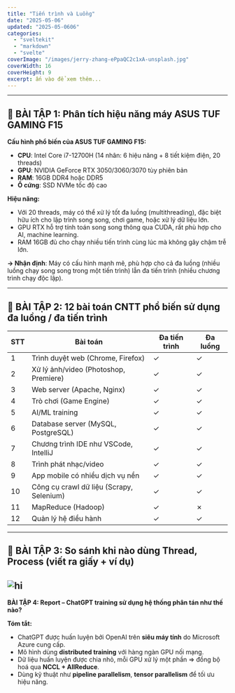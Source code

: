 ```yaml
---
title: "Tiến trình và Luồng"
date: "2025-05-06"
updated: "2025-05-0606"
categories:
  - "sveltekit"
  - "markdown"
  - "svelte"
coverImage: "/images/jerry-zhang-ePpaQC2c1xA-unsplash.jpg"
coverWidth: 16
coverHeight: 9
excerpt: ấn vào để xem thêm...
---
```


---

## 🔧 **BÀI TẬP 1: Phân tích hiệu năng máy ASUS TUF GAMING F15**

**Cấu hình phổ biến của ASUS TUF GAMING F15:**

* **CPU**: Intel Core i7-12700H (14 nhân: 6 hiệu năng + 8 tiết kiệm điện, 20 threads)
* **GPU**: NVIDIA GeForce RTX 3050/3060/3070 tùy phiên bản
* **RAM**: 16GB DDR4 hoặc DDR5
* **Ổ cứng**: SSD NVMe tốc độ cao

**Hiệu năng:**

* Với 20 threads, máy có thể xử lý tốt đa luồng (multithreading), đặc biệt hữu ích cho lập trình song song, chơi game, hoặc xử lý dữ liệu lớn.
* GPU RTX hỗ trợ tính toán song song thông qua CUDA, rất phù hợp cho AI, machine learning.
* RAM 16GB đủ cho chạy nhiều tiến trình cùng lúc mà không gây chậm trễ lớn.

**→ Nhận định**: Máy có cấu hình mạnh mẽ, phù hợp cho cả đa luồng (nhiều luồng chạy song song trong một tiến trình) lẫn đa tiến trình (nhiều chương trình chạy độc lập).

---

## 📝 **BÀI TẬP 2: 12 bài toán CNTT phổ biến sử dụng đa luồng / đa tiến trình**

| STT | Bài toán                                 | Đa tiến trình | Đa luồng |
| --- | ---------------------------------------- | ------------- | -------- |
| 1   | Trình duyệt web (Chrome, Firefox)        | ✓             | ✓        |
| 2   | Xử lý ảnh/video (Photoshop, Premiere)    | ✓             | ✓        |
| 3   | Web server (Apache, Nginx)               | ✓             | ✓        |
| 4   | Trò chơi (Game Engine)                   | ✓             | ✓        |
| 5   | AI/ML training                           | ✓             | ✓        |
| 6   | Database server (MySQL, PostgreSQL)      | ✓             | ✓        |
| 7   | Chương trình IDE như VSCode, IntelliJ    | ✓             | ✓        |
| 8   | Trình phát nhạc/video                    | ✓             | ✓        |
| 9   | App mobile có nhiều dịch vụ nền          | ✓             | ✓        |
| 10  | Công cụ crawl dữ liệu (Scrapy, Selenium) | ✓             | ✓        |
| 11  | MapReduce (Hadoop)                       | ✓             | ✗        |
| 12  | Quản lý hệ điều hành                     | ✓             | ✓        |

---

## 📸 **BÀI TẬP 3: So sánh khi nào dùng Thread, Process (viết ra giấy + ví dụ)**

![hi](../../../images/hi.jpg)
---

 **BÀI TẬP 4: Report – ChatGPT training sử dụng hệ thống phân tán như thế nào?**

**Tóm tắt:**

* ChatGPT được huấn luyện bởi OpenAI trên **siêu máy tính** do Microsoft Azure cung cấp.
* Mô hình dùng **distributed training** với hàng ngàn GPU nối mạng.
* Dữ liệu huấn luyện được chia nhỏ, mỗi GPU xử lý một phần => đồng bộ hoá qua **NCCL + AllReduce**.
* Dùng kỹ thuật như **pipeline parallelism**, **tensor parallelism** để tối ưu hiệu năng.

